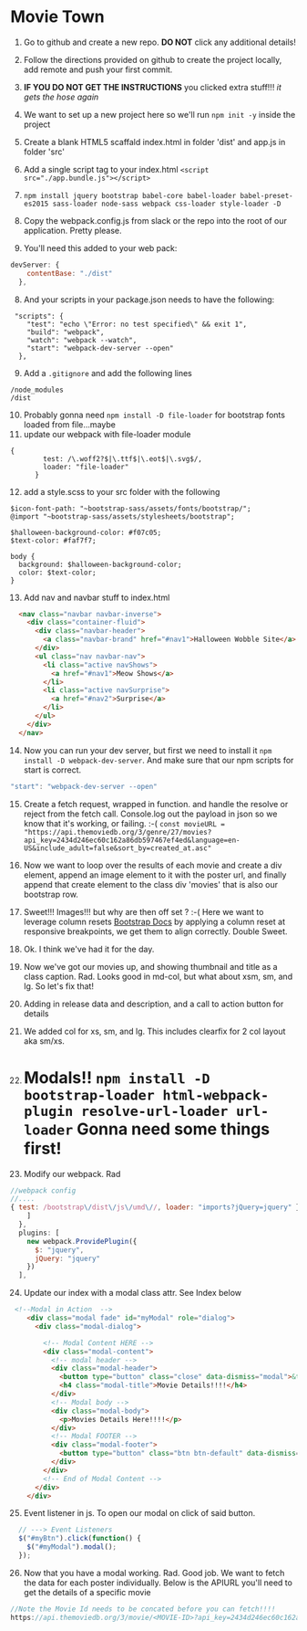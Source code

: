 # Movie Town

1. Go to github and create a new repo. **DO NOT** click any additional details!
2. Follow the directions provided on github to create the project locally, add remote and push your first commit.
3. **IF YOU DO NOT GET THE INSTRUCTIONS** you clicked extra stuff!!! _it gets the hose again_
3. We want to set up a new project here so we'll run ```npm init -y``` inside the project 
4. Create a blank HTML5 scaffald index.html in folder 'dist' and app.js in folder 'src'
5. Add a single script tag to your index.html 
```<script src="./app.bundle.js"></script>```


5. ```npm install jquery bootstrap babel-core babel-loader babel-preset-es2015 sass-loader node-sass webpack css-loader style-loader -D```
6. Copy the webpack.config.js from slack or the repo into the root of our application. Pretty please. 
7. You'll need this added to your web pack:
```js
devServer: {
    contentBase: "./dist"
  },
  ```
8. And your scripts in your package.json needs to have the following: 
```
 "scripts": {
    "test": "echo \"Error: no test specified\" && exit 1",
    "build": "webpack",
    "watch": "webpack --watch",
    "start": "webpack-dev-server --open"
  },
  ```
  9. Add a ```.gitignore``` and add the following lines
```
/node_modules
/dist
```
10. Probably gonna need ```npm install -D file-loader``` for bootstrap fonts loaded from file...maybe
11. update our webpack with file-loader module
```
{
        test: /\.woff2?$|\.ttf$|\.eot$|\.svg$/,
        loader: "file-loader"
      }
```
12. add a style.scss to your src folder with the following
```
$icon-font-path: "~bootstrap-sass/assets/fonts/bootstrap/";
@import "~bootstrap-sass/assets/stylesheets/bootstrap";

$halloween-background-color: #f07c05;
$text-color: #faf7f7;

body {
  background: $halloween-background-color;
  color: $text-color;
}
```
13. Add nav and navbar stuff to index.html
```HTML
  <nav class="navbar navbar-inverse">
    <div class="container-fluid">
      <div class="navbar-header">
        <a class="navbar-brand" href="#nav1">Halloween Wobble Site</a>
      </div>
      <ul class="nav navbar-nav">
        <li class="active navShows">
          <a href="#nav1">Meow Shows</a>
        </li>
        <li class="active navSurprise">
          <a href="#nav2">Surprise</a>
        </li>
      </ul>
    </div>
  </nav>
```
14. Now you can run your dev server, but first we need to install it ```npm install -D webpack-dev-server```. And make sure that our npm scripts for start is correct. 
```js
"start": "webpack-dev-server --open"
```

15. Create a fetch request, wrapped in function. and handle the resolve or reject from the fetch call. Console.log out the payload in json so we know that it's working, or failing. :-(
```const movieURL = "https://api.themoviedb.org/3/genre/27/movies?api_key=2434d246ec60c162a86db597467ef4ed&language=en-US&include_adult=false&sort_by=created_at.asc"``` 

16. Now we want to loop over the results of each movie and create a div element, append an image element to it with the poster url, and finally append that create element to the class div 'movies' that is also our bootstrap row. 

17. Sweet!!! Images!!! but why are then off set ? :-( Here we want to leverage column resets [Bootstrap Docs](https://getbootstrap.com/docs/3.3/css/) by applying a column reset at responsive breakpoints, we get them to align correctly. Double Sweet. 

18. Ok. I think we've had it for the day. 

19. Now we've got our movies up, and showing thumbnail and title as a class caption. Rad. Looks good in md-col, but what about xsm, sm, and lg. So let's fix that!

20. Adding in release data and description, and a call to action button for details

21. We added col for xs, sm, and lg. This includes clearfix for 2 col layout aka sm/xs. 

22. # Modals!! ```npm install -D bootstrap-loader html-webpack-plugin resolve-url-loader url-loader``` Gonna need some things first!

23. Modify our webpack. Rad
```js
//webpack config
//....
{ test: /bootstrap\/dist\/js\/umd\//, loader: "imports?jQuery=jquery" }
    ]
  },
  plugins: [
    new webpack.ProvidePlugin({
      $: "jquery",
      jQuery: "jquery"
    })
  ],
  ```

24. Update our index with a modal class attr. See Index below
```html
 <!--Modal in Action  -->
    <div class="modal fade" id="myModal" role="dialog">
      <div class="modal-dialog">

        <!-- Modal Content HERE -->
        <div class="modal-content">
          <!-- modal header -->
          <div class="modal-header">
            <button type="button" class="close" data-dismiss="modal">&times;</button>
            <h4 class="modal-title">Movie Details!!!!</h4>
          </div>
          <!-- Modal body -->
          <div class="modal-body">
            <p>Movies Details Here!!!!</p>
          </div>
          <!-- Modal FOOTER -->
          <div class="modal-footer">
            <button type="button" class="btn btn-default" data-dismiss="modal">Close</button>
          </div>
        </div>
        <!-- End of Modal Content -->
      </div>
    </div>
```
25. Event listener in js. To open our modal on click of said button. 
```js
  // ---> Event Listeners
  $("#myBtn").click(function() {
    $("#myModal").modal();
  });

```

26. Now that you have a modal working. Rad. Good job. We want to fetch the data for each poster individually. Below is the APIURL you'll need to get the details of a specific movie
```js
//Note the Movie Id needs to be concated before you can fetch!!!!
https://api.themoviedb.org/3/movie/<MOVIE-ID>?api_key=2434d246ec60c162a86db597467ef4ed
